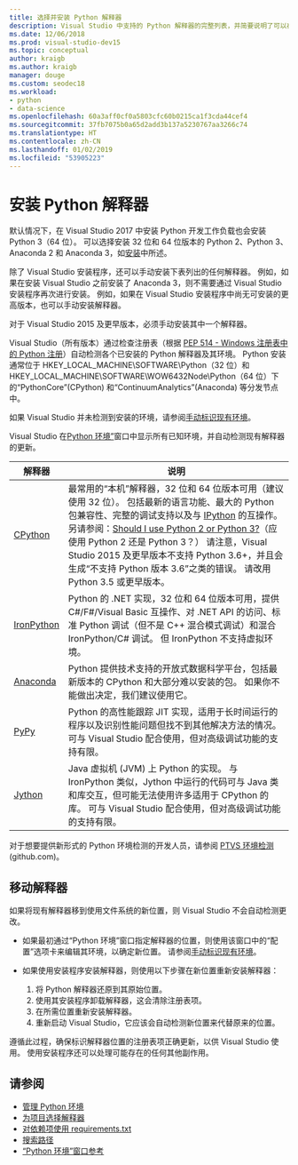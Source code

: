 ```yaml
---
title: 选择并安装 Python 解释器
description: Visual Studio 中支持的 Python 解释器的完整列表，并简要说明了可以在哪里找到它们的安装程序。
ms.date: 12/06/2018
ms.prod: visual-studio-dev15
ms.topic: conceptual
author: kraigb
ms.author: kraigb
manager: douge
ms.custom: seodec18
ms.workload:
- python
- data-science
ms.openlocfilehash: 60a3aff0cf0a5803cfc60b0215ca1f3cda44cef4
ms.sourcegitcommit: 37fb7075b0a65d2add3b137a5230767aa3266c74
ms.translationtype: HT
ms.contentlocale: zh-CN
ms.lasthandoff: 01/02/2019
ms.locfileid: "53905223"
---
```

# <a name="install-python-interpreters"></a>安装 Python 解释器

默认情况下，在 Visual Studio 2017 中安装 Python 开发工作负载也会安装 Python 3（64 位）。 可以选择安装 32 位和 64 位版本的 Python 2、Python 3、Anaconda 2 和 Anaconda 3，如[安装](installing-python-support-in-visual-studio.md)中所述。

除了 Visual Studio 安装程序，还可以手动安装下表列出的任何解释器。 例如，如果在安装 Visual Studio 之前安装了 Anaconda 3，则不需要通过 Visual Studio 安装程序再次进行安装。 例如，如果在 Visual Studio 安装程序中尚无可安装的更高版本，也可以手动安装解释器。

对于 Visual Studio 2015 及更早版本，必须手动安装其中一个解释器。

Visual Studio（所有版本）通过检查注册表（根据 [PEP 514 - Windows 注册表中的 Python 注册](https://www.python.org/dev/peps/pep-0514/)）自动检测各个已安装的 Python 解释器及其环境。 Python 安装通常位于 HKEY_LOCAL_MACHINE\SOFTWARE\Python（32 位）和 HKEY_LOCAL_MACHINE\SOFTWARE\WOW6432Node\Python（64 位）下的“PythonCore”(CPython) 和“ContinuumAnalytics”(Anaconda) 等分发节点中。

如果 Visual Studio 并未检测到安装的环境，请参阅[手动标识现有环境](managing-python-environments-in-visual-studio.md#manually-identify-an-existing-environment)。

Visual Studio 在[Python 环境”](managing-python-environments-in-visual-studio.md#the-python-environments-window)窗口中显示所有已知环境，并自动检测现有解释器的更新。

| 解释器 | 说明 |
| --- | --- |
| [CPython](https://www.python.org/) | 最常用的“本机”解释器，32 位和 64 位版本可用（建议使用 32 位）。 包括最新的语言功能、最大的 Python 包兼容性、完整的调试支持以及与 [IPython](https://ipython.org/) 的互操作。 另请参阅：[Should I use Python 2 or Python 3?](https://wiki,python.org/moin/Python2orPython3)（应使用 Python 2 还是 Python 3？） 请注意，Visual Studio 2015 及更早版本不支持 Python 3.6+，并且会生成“不支持 Python 版本 3.6”之类的错误。 请改用 Python 3.5 或更早版本。 |
| [IronPython](https://github.com/IronLanguages/ironpython2) | Python 的 .NET 实现，32 位和 64 位版本可用，提供 C#/F#/Visual Basic 互操作、对 .NET API 的访问、标准 Python 调试（但不是 C++ 混合模式调试）和混合 IronPython/C# 调试。 但 IronPython 不支持虚拟环境。 |
| [Anaconda](https://www.continuum.io) | Python 提供技术支持的开放式数据科学平台，包括最新版本的 CPython 和大部分难以安装的包。 如果你不能做出决定，我们建议使用它。 |
| [PyPy](https://www.pypy.org/) | Python 的高性能跟踪 JIT 实现，适用于长时间运行的程序以及识别性能问题但找不到其他解决方法的情况。 可与 Visual Studio 配合使用，但对高级调试功能的支持有限。 |
| [Jython](http://www.jython.org/) | Java 虚拟机 (JVM) 上 Python 的实现。 与 IronPython 类似，Jython 中运行的代码可与 Java 类和库交互，但可能无法使用许多适用于 CPython 的库。 可与 Visual Studio 配合使用，但对高级调试功能的支持有限。 |

对于想要提供新形式的 Python 环境检测的开发人员，请参阅 [PTVS 环境检测](https://github.com/Microsoft/PTVS/wiki/Extensibility-Environments) (github.com)。

## <a name="move-an-interpreter"></a>移动解释器

如果将现有解释器移到使用文件系统的新位置，则 Visual Studio 不会自动检测更改。

- 如果最初通过“Python 环境”窗口指定解释器的位置，则使用该窗口中的“配置”选项卡来编辑其环境，以确定新位置。 请参阅[手动标识现有环境](managing-python-environments-in-visual-studio.md#manually-identify-an-existing-environment)。

- 如果使用安装程序安装解释器，则使用以下步骤在新位置重新安装解释器：

  1. 将 Python 解释器还原到其原始位置。
  2. 使用其安装程序卸载解释器，这会清除注册表项。
  3. 在所需位置重新安装解释器。
  4. 重新启动 Visual Studio，它应该会自动检测新位置来代替原来的位置。

遵循此过程，确保标识解释器位置的注册表项正确更新，以供 Visual Studio 使用。 使用安装程序还可以处理可能存在的任何其他副作用。

## <a name="see-also"></a>请参阅

- [管理 Python 环境](managing-python-environments-in-visual-studio.md)
- [为项目选择解释器](selecting-a-python-environment-for-a-project.md)
- [对依赖项使用 requirements.txt](managing-required-packages-with-requirements-txt.md)
- [搜索路径](search-paths.md)
- [“Python 环境”窗口参考](python-environments-window-tab-reference.md)
